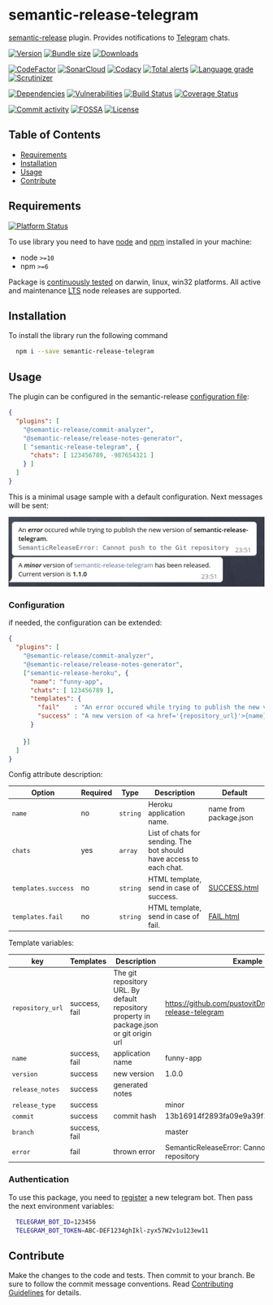 # semantic-release-telegram
[semantic-release][sr-url] plugin. Provides notifications to [Telegram][tg-url] chats.

[![Version][badge-vers]][npm]
[![Bundle size][npm-size-badge]][npm-size-url]
[![Downloads][npm-downloads-badge]][npm]

[![CodeFactor][codefactor-badge]][codefactor-url]
[![SonarCloud][sonarcloud-badge]][sonarcloud-url]
[![Codacy][codacy-badge]][codacy-url]
[![Total alerts][lgtm-alerts-badge]][lgtm-alerts-url]
[![Language grade][lgtm-lg-badge]][lgtm-lg-url]
[![Scrutinizer][scrutinizer-badge]][scrutinizer-url]

[![Dependencies][badge-deps]][npm]
[![Vulnerabilities][badge-vuln]](https://snyk.io/)
[![Build Status][tests-badge]][tests-url]
[![Coverage Status][badge-coverage]][url-coverage]

[![Commit activity][commit-activity-badge]][github]
[![FOSSA][fossa-badge]][fossa-url]
[![License][badge-lic]][github]

## Table of Contents
  - [Requirements](#requirements)
  - [Installation](#installation)
  - [Usage](#usage)
  - [Contribute](#contribute)

## Requirements
[![Platform Status][appveyor-badge]][appveyor-url]

To use library you need to have [node](https://nodejs.org) and [npm](https://www.npmjs.com) installed in your machine:

* node `>=10`
* npm `>=6`

Package is [continuously tested][appveyor-url] on darwin, linux, win32 platforms. All active and maintenance [LTS](https://nodejs.org/en/about/releases/) node releases are supported.

## Installation

To install the library run the following command

```bash
  npm i --save semantic-release-telegram
```

## Usage
The plugin can be configured in the semantic-release [configuration file][sr-config]:

```json
{
  "plugins": [
    "@semantic-release/commit-analyzer",
    "@semantic-release/release-notes-generator",
    [ "semantic-release-telegram", {
      "chats": [ 123456789, -987654321 ]
    } ]
  ]
}
```
This is a minimal usage sample with a default configuration. Next messages will be sent:

![Usage Sample](.docs/sample-default_templates.png)

### Configuration

if needed, the configuration can be extended:

```json
{
  "plugins": [
    "@semantic-release/commit-analyzer",
    "@semantic-release/release-notes-generator",
    ["semantic-release-heroku", {
      "name": "funny-app",
      "chats": [ 123456789 ],
      "templates": {
        "fail"    : "An error occured while trying to publish the new version of <b>{name}</b>.\n<pre><code class='language-javascript'>{error}</code></pre>",
        "success" : "A new version of <a href='{repository_url}'>{name}</a> has been released. Current version is <b>{version}</b>"
      }

    }]
  ]
}
```
Config attribute description:

| Option | Required | Type | Description | Default |
|----|---|---|------------------------------------|------------------------------------|
| `name`          | no | ```string```  | Heroku application name.    | name from package.json |
| `chats`    | yes | ```array``` | List of chats for sending. The bot should have access to each chat. |      |
| `templates.success`    | no |  ```string```  | HTML template, send in case of success. | [SUCCESS.html](templates/SUCCESS.html) |
| `templates.fail`    | no |  ```string```  | HTML template, send in case of fail. | [FAIL.html](templates/FAIL.html) |

Template variables:

| key | Templates | Description | Example |
|----|---|-----------------------|--------|
| `repository_url` | success, fail | The git repository URL. By default repository property in package.json or git origin url | https://github.com/pustovitDmytro/semantic-release-telegram
| `name` | success, fail | application name | funny-app
| `version` | success | new version | 1.0.0
| `release_notes` | success | generated notes |
| `release_type` | success | | minor
| `commit` | success | commit hash | 13b16914f2893fa09e9a39f1dcda78af1fff0dbd
| `branch` | success, fail | | master
| `error` | fail | thrown error | SemanticReleaseError: Cannot push to the Git repository

### Authentication
To use this package, you need to [register](https://core.telegram.org/bots#3-how-do-i-create-a-bot) a new telegram bot. Then pass the next environment variables:

```sh
  TELEGRAM_BOT_ID=123456 
  TELEGRAM_BOT_TOKEN=ABC-DEF1234ghIkl-zyx57W2v1u123ew11
```
[sr-url]: https://github.com/semantic-release/semantic-release
[sr-config]: https://github.com/semantic-release/semantic-release/blob/master/docs/usage/configuration.md#configuration
[tg-url]: https://telegram.org/

## Contribute

Make the changes to the code and tests. Then commit to your branch. Be sure to follow the commit message conventions. Read [Contributing Guidelines](.github/CONTRIBUTING.md) for details.

[npm]: https://www.npmjs.com/package/semantic-release-telegram
[github]: https://github.com/pustovitDmytro/semantic-release-telegram
[travis]: https://travis-ci.org/pustovitDmytro/semantic-release-telegram
[coveralls]: https://coveralls.io/github/pustovitDmytro/semantic-release-telegram?branch=master
[badge-deps]: https://img.shields.io/david/pustovitDmytro/semantic-release-telegram.svg
[badge-vuln]: https://img.shields.io/snyk/vulnerabilities/npm/semantic-release-telegram.svg?style=popout
[badge-vers]: https://img.shields.io/npm/v/semantic-release-telegram.svg
[badge-lic]: https://img.shields.io/github/license/pustovitDmytro/semantic-release-telegram.svg
[badge-coverage]: https://coveralls.io/repos/github/pustovitDmytro/semantic-release-telegram/badge.svg?branch=master
[url-coverage]: https://coveralls.io/github/pustovitDmytro/semantic-release-telegram?branch=master

[tests-badge]: https://img.shields.io/circleci/build/github/pustovitDmytro/semantic-release-telegram
[tests-url]: https://app.circleci.com/pipelines/github/pustovitDmytro/semantic-release-telegram

[codefactor-badge]: https://www.codefactor.io/repository/github/pustovitdmytro/semantic-release-telegram/badge
[codefactor-url]: https://www.codefactor.io/repository/github/pustovitdmytro/semantic-release-telegram

[commit-activity-badge]: https://img.shields.io/github/commit-activity/m/pustovitDmytro/semantic-release-telegram

[scrutinizer-badge]: https://scrutinizer-ci.com/g/pustovitDmytro/semantic-release-telegram/badges/quality-score.png?b=master
[scrutinizer-url]: https://scrutinizer-ci.com/g/pustovitDmytro/semantic-release-telegram/?branch=master

[lgtm-lg-badge]: https://img.shields.io/lgtm/grade/javascript/g/pustovitDmytro/semantic-release-telegram.svg?logo=lgtm&logoWidth=18
[lgtm-lg-url]: https://lgtm.com/projects/g/pustovitDmytro/semantic-release-telegram/context:javascript

[lgtm-alerts-badge]: https://img.shields.io/lgtm/alerts/g/pustovitDmytro/semantic-release-telegram.svg?logo=lgtm&logoWidth=18
[lgtm-alerts-url]: https://lgtm.com/projects/g/pustovitDmytro/semantic-release-telegram/alerts/

[codacy-badge]: https://app.codacy.com/project/badge/Grade/8667aa23afaa4725854f098c4b5e8890
[codacy-url]: https://www.codacy.com/gh/pustovitDmytro/semantic-release-telegram/dashboard?utm_source=github.com&amp;utm_medium=referral&amp;utm_content=pustovitDmytro/semantic-release-telegram&amp;utm_campaign=Badge_Grade

[sonarcloud-badge]: https://sonarcloud.io/api/project_badges/measure?project=pustovitDmytro_semantic-release-telegram&metric=alert_status
[sonarcloud-url]: https://sonarcloud.io/dashboard?id=pustovitDmytro_semantic-release-telegram

[npm-downloads-badge]: https://img.shields.io/npm/dw/semantic-release-telegram
[npm-size-badge]: https://img.shields.io/bundlephobia/min/semantic-release-telegram
[npm-size-url]: https://bundlephobia.com/result?p=semantic-release-telegram

[appveyor-badge]: https://ci.appveyor.com/api/projects/status/gayp6u3j6ujo5igs/branch/master?svg=true
[appveyor-url]: https://ci.appveyor.com/project/pustovitDmytro/semantic-release-telegram/branch/master

[fossa-badge]: https://app.fossa.com/api/projects/custom%2B24828%2Fsemantic-release-telegram.svg?type=shield
[fossa-url]: https://app.fossa.com/projects/custom%2B24828%2Fsemantic-release-telegram?ref=badge_shield